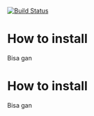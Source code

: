 
[![Build Status](https://travis-ci.org/JanickNorman/cites.svg?branch=master)](https://travis-ci.org/JanickNorman/cites)

# How to install
Bisa gan

# How to install
Bisa gan

